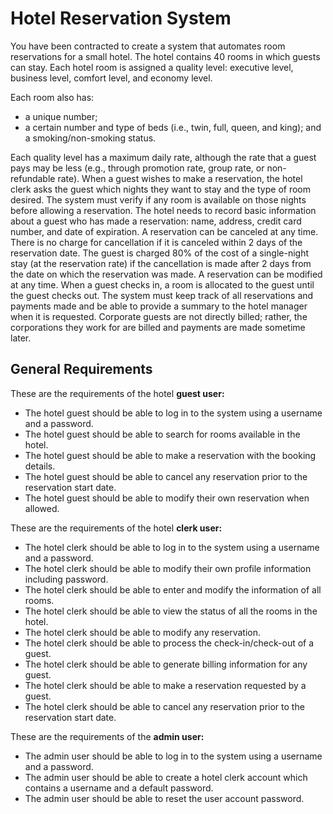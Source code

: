 # Hotel Reservation System
You have been contracted to create a system that automates room reservations for a small hotel. The hotel contains 40 rooms in which guests can stay. Each hotel room is assigned a quality level: executive level, business level, comfort level, and economy level.

Each room also has:

- a unique number;
- a certain number and type of beds (i.e., twin, full, queen, and king); and a smoking/non-smoking status.

Each quality level has a maximum daily rate, although the rate that a guest pays may be less (e.g., through promotion rate, group rate, or non-refundable rate). When a guest wishes to make a reservation, the hotel clerk asks the guest which nights they want to stay and the type of room desired. The system must verify if any room is available on those nights before allowing a reservation. The hotel needs to record basic information about a guest who has made a reservation: name, address, credit card number, and date of expiration. A reservation can be canceled at any time. There is no charge for cancellation if it is canceled within 2 days of the reservation date. The guest is charged 80% of the cost of a single-night stay (at the reservation rate) if the cancellation is made after 2 days from the date on which the reservation was made. A reservation can be modified at any time. When a guest checks in, a room is allocated to the guest until the guest checks out. The system must keep track of all reservations and payments made and be able to provide a summary to the hotel manager when it is requested. Corporate guests are not directly billed; rather, the corporations they work for are billed and payments are made sometime later.

## General Requirements
These are the requirements of the hotel **guest user:**

- The hotel guest should be able to log in to the system using a username and a password.
- The hotel guest should be able to search for rooms available in the hotel.
- The hotel guest should be able to make a reservation with the booking details.
- The hotel guest should be able to cancel any reservation prior to the reservation start date.
- The hotel guest should be able to modify their own reservation when allowed.

These are the requirements of the hotel **clerk user:**

- The hotel clerk should be able to log in to the system using a username and a password.
- The hotel clerk should be able to modify their own profile information including password.
- The hotel clerk should be able to enter and modify the information of all rooms.
- The hotel clerk should be able to view the status of all the rooms in the hotel.
- The hotel clerk should be able to modify any reservation.
- The hotel clerk should be able to process the check-in/check-out of a guest.
- The hotel clerk should be able to generate billing information for any guest.
- The hotel clerk should be able to make a reservation requested by a guest.
- The hotel clerk should be able to cancel any reservation prior to the reservation start date.

These are the requirements of the **admin user:**

- The admin user should be able to log in to the system using a username and a password.
- The admin user should be able to create a hotel clerk account which contains a username and a default password.
- The admin user should be able to reset the user account password.
